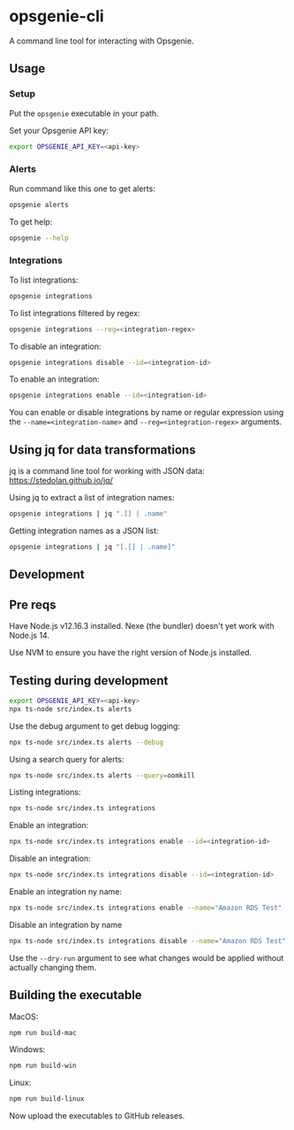 # opsgenie-cli

A command line tool for interacting with Opsgenie.

## Usage

### Setup

Put the `opsgenie` executable in your path.

Set your Opsgenie API key:

```bash
export OPSGENIE_API_KEY=<api-key>
```

### Alerts

Run command like this one to get alerts:

```bash
opsgenie alerts
```

To get help:

```bash
opsgenie --help
```

### Integrations

To list integrations:

```bash
opsgenie integrations
```

To list integrations filtered by regex:

```bash
opsgenie integrations --reg=<integration-regex>
```

To disable an integration:

```bash
opsgenie integrations disable --id=<integration-id>
```

To enable an integration:

```bash
opsgenie integrations enable --id=<integration-id>
```

You can enable or disable integrations by name or regular expression using the `--name=<integration-name>` and `--reg=<integration-regex>` arguments.

## Using jq for data transformations

jq is a command line tool for working with JSON data: https://stedolan.github.io/jq/

Using jq to extract a list of integration names:

```bash
opsgenie integrations | jq ".[] | .name"
```

Getting integration names as a JSON list:

```bash
opsgenie integrations | jq "[.[] | .name]"
```



## Development

## Pre reqs

Have Node.js v12.16.3 installed. Nexe (the bundler) doesn't yet work with Node.js 14.

Use NVM to ensure you have the right version of Node.js installed.

## Testing during development

```bash
export OPSGENIE_API_KEY=<api-key>
npx ts-node src/index.ts alerts
```

Use the debug argument to get debug logging:

```bash
npx ts-node src/index.ts alerts --debug
```

Using a search query for alerts:

```bash
npx ts-node src/index.ts alerts --query=oomkill
```

Listing integrations:

```bash
npx ts-node src/index.ts integrations
```

Enable an integration:

```bash
npx ts-node src/index.ts integrations enable --id=<integration-id>
```

Disable an integration:

```bash
npx ts-node src/index.ts integrations disable --id=<integration-id>
```

Enable an integration ny name:

```bash
npx ts-node src/index.ts integrations enable --name="Amazon RDS Test"
```

Disable an integration by name

```bash
npx ts-node src/index.ts integrations disable --name="Amazon RDS Test"
```

Use the `--dry-run` argument to see what changes would be applied without actually changing them.


## Building the executable

MacOS: 

```bash
npm run build-mac
```

Windows:

```bash
npm run build-win
```

Linux:

```bash
npm run build-linux
```

Now upload the executables to GitHub releases.
